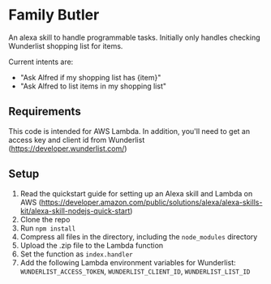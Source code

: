 # Family Butler
An alexa skill to handle programmable tasks. Initially only handles checking Wunderlist shopping list for items.

Current intents are:

- "Ask Alfred if my shopping list has {item}"
- "Ask Alfred to list items in my shopping list"

## Requirements

This code is intended for AWS Lambda.  In addition, you'll need to get an access key and client id from Wunderlist (https://developer.wunderlist.com/)

## Setup

1. Read the quickstart guide for setting up an Alexa skill and Lambda on AWS (https://developer.amazon.com/public/solutions/alexa/alexa-skills-kit/alexa-skill-nodejs-quick-start)
2. Clone the repo
3. Run `npm install`
4. Compress all files in the directory, including the `node_modules` directory
5. Upload the .zip file to the Lambda function
6. Set the function as `index.handler`
7. Add the following Lambda environment variables for Wunderlist: `WUNDERLIST_ACCESS_TOKEN`, `WUNDERLIST_CLIENT_ID`, `WUNDERLIST_LIST_ID`

